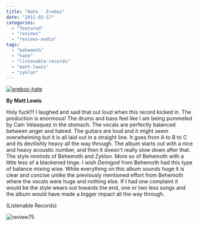```yaml
---
title: "Hate - Erebos"
date: "2011-02-17"
categories: 
  - "featured"
  - "reviews"
  - "reviews-audio"
tags: 
  - "behemoth"
  - "hate"
  - "listenable-records"
  - "matt-lewis"
  - "zyklon"
---
```


[![](http://www.hellbound.ca/wp-content/uploads/2011/02/erebos-hate-290x260.jpg "erebos-hate")](http://www.hellbound.ca/wp-content/uploads/2011/02/erebos-hate.jpg)

**By Matt Lewis**

Holy fuck!!! I laughed and said that out loud when this record kicked in. The production is enormous! The drums and bass feel like I am being pummeled by Cain Velasquez in the stomach. The vocals are perfectly balanced between anger and hatred. The guitars are loud and it might seem overwhelming but it is all laid out in a straight line. It goes from A to B to C and its devilishly heavy all the way through. The album starts out with a nice and heavy acoustic number, and then it doesn't really slow down after that. The style reminds of Behemoth and Zyklon. More so of Behemoth with a little less of a blackened tinge. I wish _Demigod_ from Behemoth had this type of balance mixing wise. While everything on this album sounds huge it is clear and concise unlike the previously mentioned effort from Behemoth where the vocals were huge and nothing else. If I had one complaint it would be the style wears out towards the end, one or two less songs and the album would have made a bigger impact all the way through.

(Listenable Records)

![](http://www.hellbound.ca/wp-content/uploads/2009/09/review75.png "review75")
